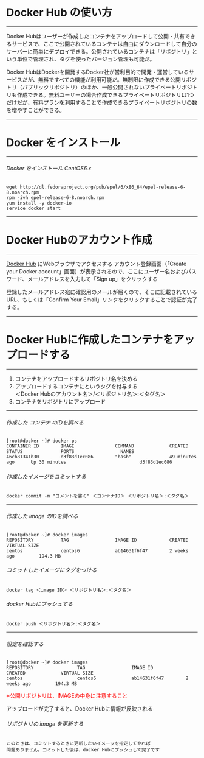 <!-- 参考URL marpの設定 http://qiita.com/pocket8137/items/27ede821e59c12a1b222 -->
<!-- page_number: true ページ番号 -->
<!-- $size: 15:15 縦:横-->
<!-- $theme: gaia -->


# Docker Hub の使い方

---

Docker Hubはユーザーが作成したコンテナをアップロードして公開・共有できるサービスで、ここで公開されているコンテナは自由にダウンロードして自分のサーバーに簡単にデプロイできる。公開されているコンテナは「リポジトリ」という単位で管理され、タグを使ったバージョン管理も可能だ。

Docker HubはDockerを開発するDocker社が営利目的で開発・運営しているサービスだが、無料ですべての機能が利用可能だ。無制限に作成できる公開リポジトリ（パブリックリポジトリ）のほか、一般公開されないプライベートリポジトリも作成できる。無料ユーザーの場合作成できるプライベートリポジトリは1つだけだが、有料プランを利用することで作成できるプライベートリポジトリの数を増やすことができる。

---

# Docker をインストール

---

###### Docker をインストール CentOS6.x
	wget http://dl.fedoraproject.org/pub/epel/6/x86_64/epel-release-6-8.noarch.rpm
	rpm -ivh epel-release-6-8.noarch.rpm
	yum install -y docker-io
    service docker start

---

#  Docker Hubのアカウント作成

---

<a href='https://hub.docker.com/'>Docker Hub</a> にWebブラウザでアクセスする
アカウント登録画面（「Create your Docker account」画面）が表示されるので、ここにユーザー名およびパスワード、メールアドレスを入力して「Sign up」をクリックする

登録したメールアドレス宛に確認用のメールが届くので、そこに記載されているURL、もしくは「Confirm Your Email」リンクをクリックすることで認証が完了する。

---

# Docker Hubに作成したコンテナをアップロードする

---

1. コンテナをアップロードするリポジトリ名を決める
2. アップロードするコンテナにというタグを付与する<br />＜Docker Hubのアカウント名＞/＜リポジトリ名＞:＜タグ名＞
3. コンテナをリポジトリにアップロード

---

###### 作成した コンテナ のIDを調べる
	[root@docker ~]# docker ps
	CONTAINER ID        IMAGE               COMMAND             CREATED             STATUS              PORTS             	  NAMES
	46cb81341b30        d3f83d1ec086        "bash"              49 minutes ago      Up 30 minutes                           d3f83d1ec086

###### 作成したイメージをコミットする
	docker commit -m "コメントを書く" ＜コンテナID＞ ＜リポジトリ名＞:＜タグ名＞

---

###### 作成した image のIDを調べる
	[root@docker ~]# docker images
	REPOSITORY          TAG                 IMAGE ID            CREATED             VIRTUAL SIZE
	centos              centos6             ab14631f6f47        2 weeks ago         194.3 MB


###### コミットしたイメージにタグをつける
	docker tag ＜image ID＞ ＜リポジトリ名＞:＜タグ名＞

###### docker Hubにプッシュする
	docker push ＜リポジトリ名＞:＜タグ名＞

---

###### 設定を確認する
	[root@docker ~]# docker images
	REPOSITORY                TAG                 IMAGE ID            CREATED             VIRTUAL SIZE
	centos                    centos6             ab14631f6f47        2 weeks ago         194.3 MB

	
<font color='red'>※公開リポジトリは、IMAGEの中身に注意すること</font>

アップロードが完了すると、Docker Hubに情報が反映される

###### リポジトリの image を更新する
	このときは、コミットするときに更新したいイメージを指定してやれば
    問題ありません。コミットした後は、docker Hubにプッシュして完了です
